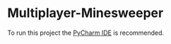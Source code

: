 # Multiplayer-Minesweeper

To run this project the [PyCharm IDE](https://www.jetbrains.com/pycharm/) is recommended.
